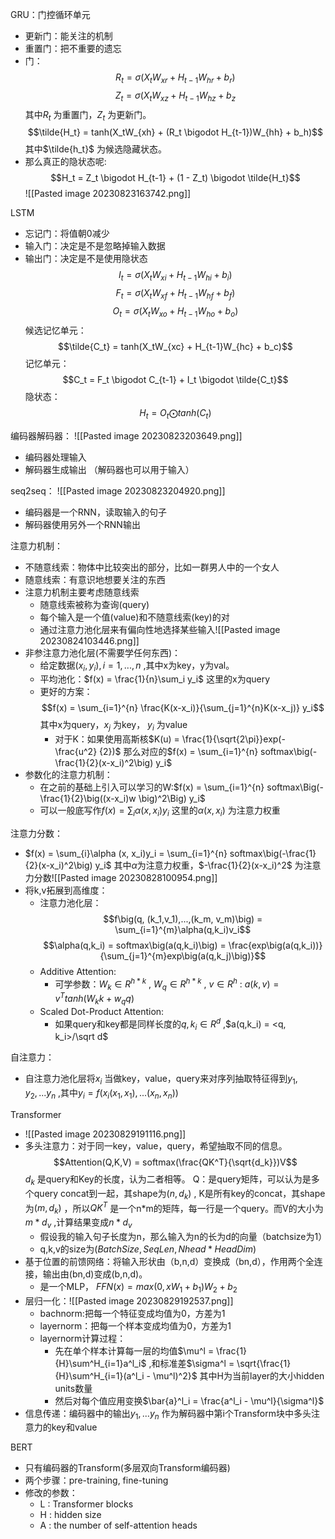 GRU：门控循环单元
- 更新门：能关注的机制
- 重置门：把不重要的遗忘
- 门：$$R_t = \sigma(X_tW_{xr} +H_{t-1}W_{hr} + b_r)$$ $$Z_t = \sigma(X_tW_{xz} + H_{t-1}W_{hz} + b_z$$ 其中$R_t$ 为重置门，$Z_t$ 为更新门。$$\tilde{H_t} = tanh(X_tW_{xh} + (R_t \bigodot H_{t-1})W_{hh} + b_h)$$ 其中$\tilde{h_t}$ 为候选隐藏状态。 
- 那么真正的隐状态呢: $$H_t = Z_t \bigodot H_{t-1} + (1 - Z_t) \bigodot \tilde{H_t}$$ ![[Pasted image 20230823163742.png]]


LSTM
- 忘记门：将值朝0减少
- 输入门：决定是不是忽略掉输入数据
- 输出门：决定是不是使用隐状态
$$I_t = \sigma(X_tW_{xi} + H_{t-1}W_{hi} + b_i)$$ $$F_t = \sigma (X_tW_{xf} + H_{t-1}W_{hf} + b_f)$$ $$O_t = \sigma(X_tW_{xo} + H_{t-1}W_{ho} + b_o)$$ 候选记忆单元：$$\tilde{C_t} = tanh(X_tW_{xc} + H_{t-1}W_{hc} + b_c)$$ 记忆单元：$$C_t = F_t \bigodot C_{t-1} + I_t \bigodot \tilde{C_t}$$ 隐状态：$$H_t = O_t \bigodot tanh(C_t)$$ 

编码器解码器：
![[Pasted image 20230823203649.png]]
- 编码器处理输入
- 解码器生成输出 （解码器也可以用于输入）


seq2seq：
![[Pasted image 20230823204920.png]]
- 编码器是一个RNN，读取输入的句子
- 解码器使用另外一个RNN输出


注意力机制：
- 不随意线索：物体中比较突出的部分，比如一群男人中的一个女人
- 随意线索：有意识地想要关注的东西
- 注意力机制主要考虑随意线索
	- 随意线索被称为查询(query)
	- 每个输入是一个值(value)和不随意线索(key)的对
	- 通过注意力池化层来有偏向性地选择某些输入![[Pasted image 20230824103446.png]]
- 非参注意力池化层(不需要学任何东西)：
	- 给定数据$(x_i, y_i), i = 1,...,n$ ,其中x为key，y为val。
	- 平均池化：$f(x) = \frac{1}{n}\sum_i y_i$ 这里的x为query
	- 更好的方案：$$f(x) = \sum_{i=1}^{n} \frac{K(x-x_i)}{\sum_{j=1}^{n}K(x-x_j)} y_i$$ 其中x为query，$x_j$ 为key， $y_i$ 为value
		- 对于K：如果使用高斯核$K(u) = \frac{1}{\sqrt{2\pi}}exp(-\frac{u^2} {2})$   那么对应的$f(x) = \sum_{i=1}^{n} softmax\big(-\frac{1}{2}(x-x_i)^2\big) y_i$
- 参数化的注意力机制：
	- 在之前的基础上引入可以学习的W:$f(x) = \sum_{i=1}^{n} softmax\Big(-\frac{1}{2}\big((x-x_i)w \big)^2\Big) y_i$ 
	- 可以一般底写作$f(x) = \sum_{i}\alpha (x, x_i)y_i$ 这里的$\alpha (x, x_i)$ 为注意力权重



注意力分数：
- $f(x) = \sum_{i}\alpha (x, x_i)y_i = \sum_{i=1}^{n} softmax\big(-\frac{1}{2}(x-x_i)^2\big) y_i$ 其中$\alpha$为注意力权重，$-\frac{1}{2}(x-x_i)^2$ 为注意力分数![[Pasted image 20230828100954.png]]
- 将k,v拓展到高维度：
	- 注意力池化层：$$f\big(q, (k_1,v_1),...,(k_m, v_m)\big) = \sum_{i=1}^{m}\alpha(q,k_i)v_i$$ $$\alpha(q,k_i) = softmax\big(a(q,k_i)\big) = \frac{exp\big(a(q,k_i))}{\sum_{j=1}^{m}exp\big(a(q,k_j)\big)}$$
	- Additive Attention:
		- 可学参数：$W_k \in R^{h*k}$  , $W_q \in R^{h*k}$ , $v \in R^h$ : $a(k,v) = v^Ttanh(W_kk + w_qq)$  
	- Scaled Dot-Product Attention:
		- 如果query和key都是同样长度的$q,k_i \in R^d$ ,$a(q,k_i) = <q, k_i>/\sqrt d$   


自注意力：
- 自注意力池化层将$x_i$ 当做key，value，query来对序列抽取特征得到$y_1, y_2,...y_n$ ,其中$y_i = f\big(x_i(x_1,x_1),...(x_n, x_n)\big)$ 

Transformer
- ![[Pasted image 20230829191116.png]]
- 多头注意力：对于同一key，value，query，希望抽取不同的信息。$$Attention(Q,K,V) = softmax(\frac{QK^T}{\sqrt{d_k}})V$$ $d_k$ 是query和Key的长度，认为二者相等。 Q：是query矩阵，可以认为是多个query concat到一起，其shape为$(n, d_k)$ , K是所有key的concat，其shape为$(m, d_k)$ ，所以$QK^T$ 是一个n*m的矩阵，每一行是一个query。而V的大小为$m * d_v$ ,计算结果变成$n * d_v$ 
	- 假设我的输入句子长度为n，那么输入为n的长为d的向量（batchsize为1）
	- q,k,v的size为$(BatchSize, SeqLen, Nhead * HeadDim)$ 
- 基于位置的前馈网络：将输入形状由（b,n,d）变换成（bn,d），作用两个全连接，输出由(bn,d)变成(b,n,d)。
	- 是一个MLP， $FFN(x) = max(0, xW_1 + b_1)W_2 + b_2$ 
- 层归一化：![[Pasted image 20230829192537.png]]
	- bachnorm:把每一个特征变成均值为0，方差为1
	- layernorm：把每一个样本变成均值为0，方差为1
	- layernorm计算过程：
		- 先在单个样本计算每一层的均值$\mu^l = \frac{1}{H}\sum^H_{i=1}a^l_i$ ,和标准差$\sigma^l = \sqrt{\frac{1}{H}\sum^H_{i=1}(a^l_i - \mu^l)^2}$ 其中H为当前layer的大小hidden units数量
		- 然后对每个值应用变换$\bar{a}^l_i = \frac{a^l_i - \mu^l}{\sigma^l}$ 
- 信息传递：编码器中的输出$y_1,...y_n$ 作为解码器中第i个Transform块中多头注意力的key和value

BERT
- 只有编码器的Transform(多层双向Transform编码器)
- 两个步骤：pre-training, fine-tuning
- 修改的参数：
	- L : Transformer blocks
	- H : hidden size
	- A : the number of self-attention heads